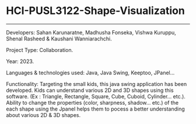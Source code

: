 # HCI-PUSL3122-Shape-Visualization
----------------------------------

Developers: Sahan Karunaratne, Madhusha Fonseka, Vishwa Kuruppu, Shenal Rasheed & Kaushani Wanniarachchi.

Project Type: Collaboration.

Year: 2023.

Languages & technologies used: Java, Java Swing, Keeptoo, JPanel...

Functionality: Targeting the small kids, this java swing application has been developed. Kids can understand various 2D and 3D shapes using this software. (Ex : Triangle, Rectangle, Square, Cube, Cuboid, Cylinder... etc.). Ability to change the properties (color, sharpness, shadow... etc.) of the each shape using the Jpanel helps them to pocess a better understanding about various 2D & 3D shapes.
